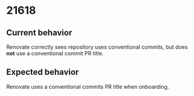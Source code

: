 # 21618

## Current behavior

Renovate correctly sees repository uses conventional commits, but does **not** use a conventional commit PR title.

## Expected behavior

Renovate uses a conventional commits PR title when onboarding.
